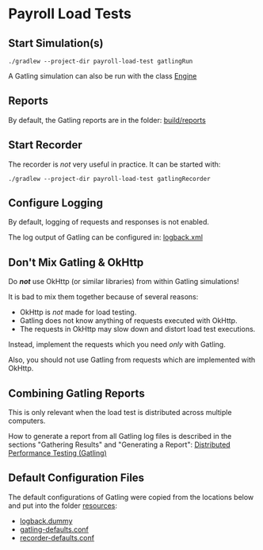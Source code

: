 # Payroll Load Tests

## Start Simulation(s)

```shell
./gradlew --project-dir payroll-load-test gatlingRun
```

A Gatling simulation can also be run with the class [Engine](src/gatling/java/box/pandora/payroll_load_test/Engine.java)

## Reports

By default, the Gatling reports are in the folder: [build/reports](build/reports)

## Start Recorder

The recorder is *not* very useful in practice. It can be started with:

```shell
./gradlew --project-dir payroll-load-test gatlingRecorder
```

## Configure Logging

By default, logging of requests and responses is not enabled.

The log output of Gatling can be configured in: [logback.xml](src/gatling/resources/logback.xml)

## Don't Mix Gatling & OkHttp

Do **_not_** use OkHttp (or similar libraries) from within Gatling simulations!

It is bad to mix them together because of several reasons:

* OkHttp is *not* made for load testing.
* Gatling does not know anything of requests executed with OkHttp.
* The requests in OkHttp may slow down and distort load test executions.

Instead, implement the requests which you need *only* with Gatling.

Also, you should not use Gatling from requests which are implemented with OkHttp.

## Combining Gatling Reports

This is only relevant when the load test is distributed across multiple computers.

How to generate a report from all Gatling log files is described in the
sections "Gathering Results" and "Generating a Report":
[Distributed Performance Testing (Gatling)](https://www.baeldung.com/gatling-distributed-perf-testing#4-gathering-results)

## Default Configuration Files

The default configurations of Gatling were copied from the locations below and put into the
folder [resources](src/gatling/resources):

* [logback.dummy](https://github.com/gatling/gatling/blob/main/gatling-core/src/main/resources/logback.dummy)
* [gatling-defaults.conf](https://github.com/gatling/gatling/blob/main/gatling-core/src/main/resources/gatling-defaults.conf)
* [recorder-defaults.conf](https://github.com/gatling/gatling/blob/main/gatling-recorder/src/main/resources/recorder-defaults.conf)
